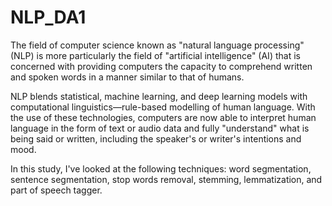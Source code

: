 # NLP_DA1

The field of computer science known as "natural language processing" (NLP) is more particularly the field of "artificial intelligence" (AI) that is concerned with providing computers the capacity to comprehend written and spoken words in a manner similar to that of humans.

NLP blends statistical, machine learning, and deep learning models with computational linguistics—rule-based modelling of human language. With the use of these technologies, computers are now able to interpret human language in the form of text or audio data and fully "understand" what is being said or written, including the speaker's or writer's intentions and mood.


In this study, I've looked at the following techniques: word segmentation, sentence segmentation, stop words removal, stemming, lemmatization, and part of speech tagger.
